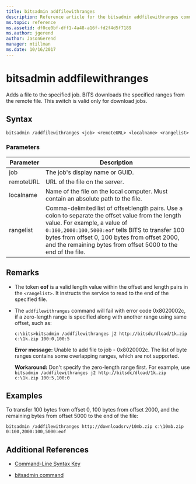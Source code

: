 ```yaml
---
title: bitsadmin addfilewithranges
description: Reference article for the bitsadmin addfilewithranges command, which adds a file to the specified job. BITS downloads the specified ranges from the remote file.
ms.topic: reference
ms.assetid: df0ce0bf-dff1-4a48-a16f-fd2f4d5f7189
ms.author: jgerend
author: JasonGerend
manager: mtillman
ms.date: 10/16/2017
---
```


# bitsadmin addfilewithranges

Adds a file to the specified job. BITS downloads the specified ranges from the remote file. This switch is valid only for download jobs.

## Syntax

```
bitsadmin /addfilewithranges <job> <remoteURL> <localname> <rangelist>
```

### Parameters

| Parameter | Description |
| --------- | ----------- |
| job | The job's display name or GUID. |
| remoteURL | URL of the file on the server. |
| localname | Name of the file on the local computer. Must contain an absolute path to the file. |
| rangelist | Comma-delimited list of offset:length pairs. Use a colon to separate the offset value from the length value. For example, a value of `0:100,2000:100,5000:eof` tells BITS to transfer 100 bytes from offset 0, 100 bytes from offset 2000, and the remaining bytes from offset 5000 to the end of the file. |

## Remarks

- The token **eof** is a valid length value within the offset and length pairs in the `<rangelist>`. It instructs the service to read to the end of the specified file.

- The `addfilewithranges` command will fail with error code 0x8020002c, if a zero-length range is specified along with another range using same offset, such as:

    `c:\bits>bitsadmin /addfilewithranges j2 http://bitsdc/dload/1k.zip c:\1k.zip 100:0,100:5`

    **Error message:** Unable to add file to job - 0x8020002c. The list of byte ranges contains some overlapping ranges, which are not supported.

    **Workaround:** Don't specify the zero-length range first. For example, use `bitsadmin /addfilewithranges j2 http://bitsdc/dload/1k.zip c:\1k.zip 100:5,100:0`

## Examples

To transfer 100 bytes from offset 0, 100 bytes from offset 2000, and the remaining bytes from offset 5000 to the end of the file:

```
bitsadmin /addfilewithranges http://downloadsrv/10mb.zip c:\10mb.zip 0:100,2000:100,5000:eof
```

## Additional References

- [Command-Line Syntax Key](command-line-syntax-key.md)

- [bitsadmin command](bitsadmin.md)
